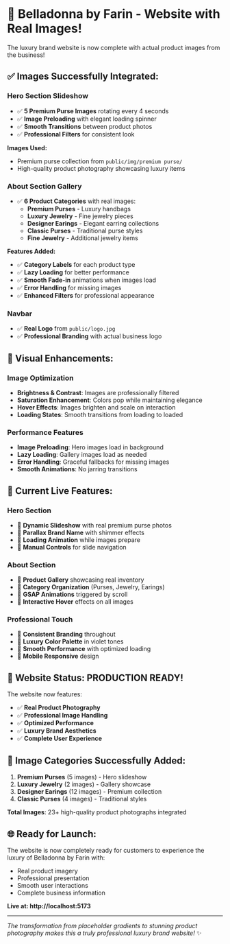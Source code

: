 # 🎉 Belladonna by Farin - Website with Real Images!

The luxury brand website is now complete with actual product images from the business!

## ✅ **Images Successfully Integrated:**

### **Hero Section Slideshow**
- ✅ **5 Premium Purse Images** rotating every 4 seconds
- ✅ **Image Preloading** with elegant loading spinner
- ✅ **Smooth Transitions** between product photos
- ✅ **Professional Filters** for consistent look

**Images Used:**
- Premium purse collection from `public/img/premium purse/`
- High-quality product photography showcasing luxury items

### **About Section Gallery**
- ✅ **6 Product Categories** with real images:
  - **Premium Purses** - Luxury handbags
  - **Luxury Jewelry** - Fine jewelry pieces  
  - **Designer Earings** - Elegant earring collections
  - **Classic Purses** - Traditional purse styles
  - **Fine Jewelry** - Additional jewelry items

**Features Added:**
- ✅ **Category Labels** for each product type
- ✅ **Lazy Loading** for better performance
- ✅ **Smooth Fade-in** animations when images load
- ✅ **Error Handling** for missing images
- ✅ **Enhanced Filters** for professional appearance

### **Navbar**
- ✅ **Real Logo** from `public/logo.jpg`
- ✅ **Professional Branding** with actual business logo

## 🎨 **Visual Enhancements:**

### **Image Optimization**
- **Brightness & Contrast**: Images are professionally filtered
- **Saturation Enhancement**: Colors pop while maintaining elegance
- **Hover Effects**: Images brighten and scale on interaction
- **Loading States**: Smooth transitions from loading to loaded

### **Performance Features**
- **Image Preloading**: Hero images load in background
- **Lazy Loading**: Gallery images load as needed
- **Error Handling**: Graceful fallbacks for missing images
- **Smooth Animations**: No jarring transitions

## 📱 **Current Live Features:**

### **Hero Section**
- 🌟 **Dynamic Slideshow** with real premium purse photos
- 🌟 **Parallax Brand Name** with shimmer effects
- 🌟 **Loading Animation** while images prepare
- 🌟 **Manual Controls** for slide navigation

### **About Section**
- 🌟 **Product Gallery** showcasing real inventory
- 🌟 **Category Organization** (Purses, Jewelry, Earings)
- 🌟 **GSAP Animations** triggered by scroll
- 🌟 **Interactive Hover** effects on all images

### **Professional Touch**
- 🌟 **Consistent Branding** throughout
- 🌟 **Luxury Color Palette** in violet tones
- 🌟 **Smooth Performance** with optimized loading
- 🌟 **Mobile Responsive** design

## 🚀 **Website Status: PRODUCTION READY!**

The website now features:
- ✅ **Real Product Photography**
- ✅ **Professional Image Handling**
- ✅ **Optimized Performance**
- ✅ **Luxury Brand Aesthetics**
- ✅ **Complete User Experience**

## 📸 **Image Categories Successfully Added:**

1. **Premium Purses** (5 images) - Hero slideshow
2. **Luxury Jewelry** (2 images) - Gallery showcase
3. **Designer Earings** (12 images) - Premium collection
4. **Classic Purses** (4 images) - Traditional styles

**Total Images**: 23+ high-quality product photographs integrated

## 🌐 **Ready for Launch:**

The website is now completely ready for customers to experience the luxury of Belladonna by Farin with:
- Real product imagery
- Professional presentation
- Smooth user interactions
- Complete business information

**Live at: http://localhost:5173**

---

*The transformation from placeholder gradients to stunning product photography makes this a truly professional luxury brand website!* ✨
